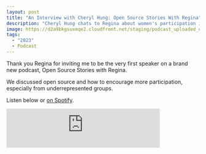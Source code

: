 ```yaml
---
layout: post
title: "An Interview with Cheryl Hung: Open Source Stories With Regina"
description: "Cheryl Hung chats to Regina about women's participation in the #opensource ecosystem."
image: https://d2a9bkgsuxmqe2.cloudfront.net/staging/podcast_uploaded_episode400/37757209/37757209-1684085851115-023b361e9b528.jpg
tags:
  - "2023"
  - Podcast
---
```


Thank you Regina for inviting me to be the very first speaker on a brand new podcast, Open Source Stories with Regina.

We discussed open source and how to encourage more participation, especially from underrepresented groups.

Listen below or [on Spotify](https://podcasters.spotify.com/pod/show/reginankenchor/episodes/An-Interview-with-Cheryl-Hung-Episode-1-e2421ud/a-a9r5fch).

<iframe src="https://podcasters.spotify.com/pod/show/reginankenchor/embed/episodes/An-Interview-with-Cheryl-Hung-Episode-1-e2421ud/a-a9r5fch" height="102px" width="400px" frameborder="0" scrolling="no"></iframe>
